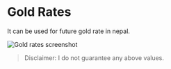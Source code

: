 # Gold Rates

It can be used for future gold rate in nepal.

![Gold rates screenshot](https://github.com/[sbimochan]/[gold-rates]/blob/[master]/screenshot.jpg?raw=true)

> Disclaimer: I do not guarantee any above values.
